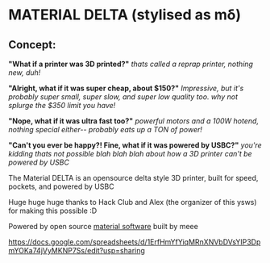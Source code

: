 # MATERIAL DELTA (stylised as mδ)
## Concept:
**"What if a printer was 3D printed?"** _thats called a reprap printer, nothing new, duh!_

**"Alright, what if it was super cheap, about $150?"** _Impressive, but it's probably super small, super slow, and super low quality too. why not splurge the $350 limit you have!_

**"Nope, what if it was ultra fast too?"** _powerful motors and a 100W hotend, nothing special either-- probably eats up a TON of power!_

**"Can't you ever be happy?! Fine, what if it was powered by USBC?"** _you're kidding thats not possible blah blah blah about how a 3D printer can't be powered by USBC_

The Material DELTA is an opensource delta style 3D printer, built for speed, pockets, and powered by USBC


Huge huge huge thanks to Hack Club and Alex (the organizer of this ysws) for making this possible :D

Powered by open source [material software](https://github.com/aryn-pathak/material-software) built by meee

https://docs.google.com/spreadsheets/d/1ErfHmYfYiqMRnXNVbDVsYIP3DpmYOKa74jVyMKNP7Ss/edit?usp=sharing
